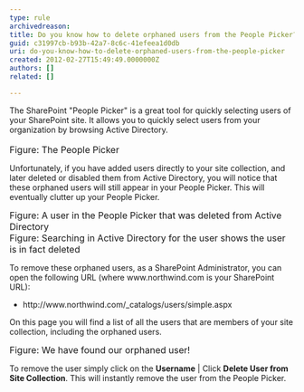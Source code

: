 ```yaml
---
type: rule
archivedreason: 
title: Do you know how to delete orphaned users from the People Picker?
guid: c31997cb-b93b-42a7-8c6c-41efeea1d0db
uri: do-you-know-how-to-delete-orphaned-users-from-the-people-picker
created: 2012-02-27T15:49:49.0000000Z
authors: []
related: []

---
```



The SharePoint &quot;People Picker&quot; is a great tool for quickly selecting users of your SharePoint site. It allows you to quickly select users from your organization by browsing Active Directory.
<br><excerpt class='endintro'></excerpt><br>
<img src="/ITAndNetworking/SharePoint/PublishingImages/PeoplePicker.jpg" alt="" /><br>
<font size="-0" class="ms-rteCustom-FigureNormal">Figure&#58; The People Picker</font>
<p>Unfortunately, if you have added users directly to your site collection, and later deleted or disabled them from Active Directory, you will notice that these orphaned users will still appear in your People Picker. This will eventually clutter up your People Picker.</p>
<img src="/ITAndNetworking/SharePoint/PublishingImages/PeoplePicker-deleted.jpg" alt="" /><br>
<font size="-0" class="ms-rteCustom-FigureNormal">Figure&#58; A user in the People Picker that was deleted from Active Directory</font>
<img src="/ITAndNetworking/SharePoint/PublishingImages/PeoplePicker-searching.jpg" alt="" /><br>
<font size="-0" class="ms-rteCustom-FigureNormal">Figure&#58; Searching in Active Directory for the user shows the user is in fact deleted</font>
<p>To remove these orphaned users, as a SharePoint Administrator, you can open the following URL (where www.northwind.com is your SharePoint URL)&#58;</p>
<ul>
<li>http&#58;//www.northwind.com/_catalogs/users/simple.aspx </li>
</ul>
<p>On this page you will find a list of all the users that are members of your site collection, including the orphaned users. </p>
<img src="/ITAndNetworking/SharePoint/PublishingImages/PeoplePicker-found.jpg" alt="" /><br>
<font size="-0" class="ms-rteCustom-FigureNormal">Figure&#58; We have found our orphaned user!</font>
<p>To remove the user simply click on the <strong>Username</strong> | Click <strong>Delete User from Site Collection</strong>. This will instantly remove the user from the People Picker.</p>



